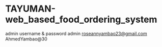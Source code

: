 # TAYUMAN-web_based_food_ordering_system

admin username & password admin roseannyambao23@gmail.com  AhmedYambao@30
